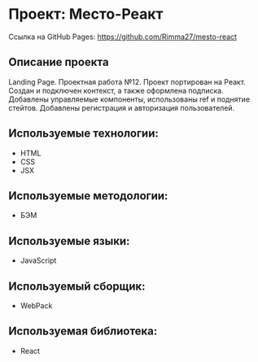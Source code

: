 # Проект: Место-Реакт
Ссылка на GitHub Pages: https://github.com/Rimma27/mesto-react

## Описание проекта
Landing Page.
Проектная работа №12. 
Проект портирован на Реакт. Создан и подключен контекст, а также оформлена подписка. Добавлены управляемые компоненты, использованы ref и поднятие стейтов.
Добавлены регистрация и авторизация пользователей.

## Используемые технологии:
* HTML
* CSS
* JSX

## Используемые методологии:
 * БЭМ

## Используемые языки:
* JavaScript 

## Используемый сборщик:
* WebPack 

## Используемая библиотека:
* React 
